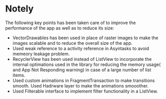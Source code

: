 # Notely


The following key points has been taken care of to improve the performance of the app as well as to reduce its size:

- VectorDrawables has been used in place of raster images to make the images scalable and to reduce the overall size of the app. 
- Used weak reference to a activity reference in Asyntasks to avoid memeory leakage problem. 
- RecyclerView has been used instead of ListView to incorporate the internal optimations used in the library for reducing the
memory usage( and App Not Responding warning) in case of a large number of list items.
- Used custom animations in FragmentTransaction to make transitions smooth. Used Hadrware layer to make the animations smooother.
- Used Filterable interface to implement filter functionality in a ListView.



